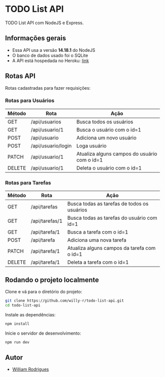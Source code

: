 # TODO List API

TODO List API com NodeJS e Express.


## Informações gerais

- Essa API usa a versão **14.18.1** do NodeJS
- O banco de dados usado foi o SQLite
- A API está hospedada no Heroku: [link](#todo)


## Rotas API

Rotas cadastradas para fazer requisições:

### Rotas para Usuários

| Método | Rota | Ação |
| ------ | ---- | ---- |
| GET | /api/usuarios | Busca todos os usuários |
| GET | /api/usuario/1 | Busca o usuário com o id=1 |
| POST | /api/usuario | Adiciona um novo usuário |
| POST | /api/usuario/login | Loga usuário |
| PATCH | /api/usuario/1 | Atualiza alguns campos do usuário com o id=1 |
| DELETE | /api/usuario/1 | Deleta o usuário com o id=1 |

### Rotas para Tarefas

| Método | Rota | Ação |
| ------ | ---- | ---- |
| GET | /api/tarefas | Busca todas as tarefas de todos os usuários |
| GET | /api/tarefas/1 | Busca todas as tarefas do usuário com id=1 |
| GET | /api/tarefa/1 | Busca a tarefa com o id=1 |
| POST | /api/tarefa | Adiciona uma nova tarefa |
| PATCH | /api/tarefa/1 | Atualiza alguns campos da tarefa com o id=1 |
| DELETE | /api/tarefa/1 | Deleta a tarefa com o id=1 |


## Rodando o projeto localmente

Clone e vá para o diretório do projeto:

```bash
git clone https://github.com/willy-r/todo-list-api.git
cd todo-list-api
```

Instale as dependências:

```bash
npm install
```

Inicie o servidor de desenvolvimento:

```bash
npm run dev
```


## Autor

- [William Rodrigues](https://github.com/willy-r)

